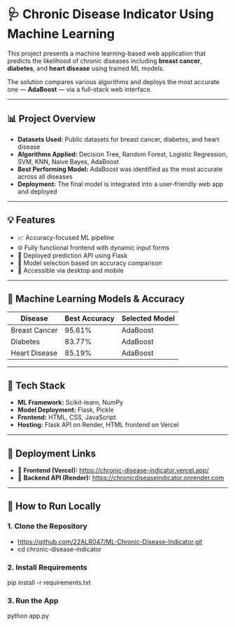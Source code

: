 # 🩺 Chronic Disease Indicator Using Machine Learning

This project presents a machine learning-based web application that predicts the likelihood of chronic diseases including **breast cancer**, **diabetes**, and **heart disease** using trained ML models.

The solution compares various algorithms and deploys the most accurate one — **AdaBoost** — via a full-stack web interface.

---

## 📊 Project Overview

- **Datasets Used:** Public datasets for breast cancer, diabetes, and heart disease
- **Algorithms Applied:** Decision Tree, Random Forest, Logistic Regression, SVM, KNN, Naive Bayes, AdaBoost
- **Best Performing Model:** AdaBoost was identified as the most accurate across all diseases
- **Deployment:** The final model is integrated into a user-friendly web app and deployed

---

## 💡 Features

- 📈 Accuracy-focused ML pipeline
- 🌐 Fully functional frontend with dynamic input forms
- 🚀 Deployed prediction API using Flask
- 🧠 Model selection based on accuracy comparison
- 📱 Accessible via desktop and mobile

---

## 🧠 Machine Learning Models & Accuracy

| Disease       | Best Accuracy | Selected Model |
|---------------|----------------|----------------|
| Breast Cancer | 95.61%         | AdaBoost       |
| Diabetes      | 83.77%         | AdaBoost       |
| Heart Disease | 85.19%         | AdaBoost       |

---

## 🔧 Tech Stack

- **ML Framework:** Scikit-learn, NumPy
- **Model Deployment:** Flask, Pickle
- **Frontend:** HTML, CSS, JavaScript
- **Hosting:** Flask API on Render, HTML frontend on Vercel

---

## 🚀 Deployment Links

- 🔗 **Frontend (Vercel):** https://chronic-disease-indicator.vercel.app/
- 🔗 **Backend API (Render):** https://chronicdiseaseindicator.onrender.com



---

## 📝 How to Run Locally

### 1. Clone the Repository
- https://github.com/22ALR047/ML-Chronic-Disease-Indicator.git
- cd chronic-disease-indicator
### 2. Install Requirements
pip install -r requirements.txt
### 3. Run the App
python app.py
